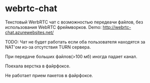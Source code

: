 # webrtc-chat

Текстовый WerbRTC чат с возможностью передеачи файлов, без использования WebRTC фреймворков. Demo: http://webrtc-chat.azurewebsites.net/

TODO:
Чат не будет работать если оба пользователя находятся за NAT'ом из-за отсутствия TURN сервера.

 При передаче больших файлов(>100 мб) иногда падает канал.
 
 Поехала верстка в файрфоксе.

 Не работает прием пакетов в файрфоксе.
